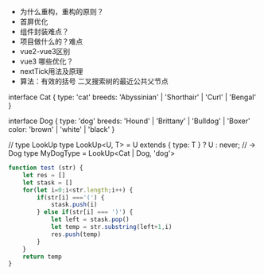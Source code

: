 - 为什么重构，重构的原则？
- 首屏优化
- 组件封装难点？
- 项目做什么的？难点
- vue2-vue3区别
- vue3 哪些优化？
- nextTick用法及原理
- 算法：有效的括号
二叉搜索树的最近公共父节点


interface Cat {
  type: 'cat'
  breeds: 'Abyssinian' | 'Shorthair' | 'Curl' | 'Bengal'
}

interface Dog {
  type: 'dog'
  breeds: 'Hound' | 'Brittany' | 'Bulldog' | 'Boxer'
  color: 'brown' | 'white' | 'black'
}

// type LookUp
type LookUp<U, T> = U extends { type: T } ? U : never;
// -> Dog
type MyDogType = LookUp<Cat | Dog, 'dog'>


<!-- 题目，输出每对有效括号内的内容；

"(1+1)*2" // 1+1

"((1+2)*(3+4))+2" // 1+2, 3+4, (1+2)*(3+4)

"(()" 或者 “())” // exception -->
```js
function test (str) {
    let res = []
    let stask = []
    for(let i=0;i<str.length;i++) {
        if(str[i] ==='(') {
            stask.push(i)
        } else if(str[i] === ')') {
            let left = stask.pop()
            let temp = str.substring(left+1,i)
            res.push(temp)
        }
    }
    return temp
}
```